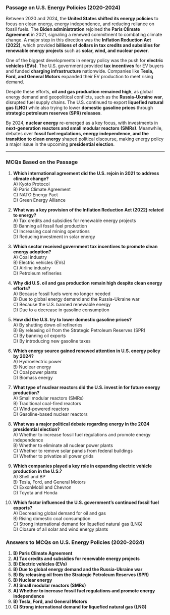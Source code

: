 ### **Passage on U.S. Energy Policies (2020-2024)**  

Between 2020 and 2024, the **United States shifted its energy policies** to focus on clean energy, energy independence, and reducing reliance on fossil fuels. The **Biden administration** rejoined the **Paris Climate Agreement** in 2021, signaling a renewed commitment to combating climate change. A major step in this direction was the **Inflation Reduction Act (2022)**, which provided **billions of dollars in tax credits and subsidies for renewable energy projects** such as **solar, wind, and nuclear power**.  

One of the biggest developments in energy policy was the push for **electric vehicles (EVs)**. The U.S. government provided **tax incentives** for EV buyers and funded **charging infrastructure** nationwide. Companies like **Tesla, Ford, and General Motors** expanded their EV production to meet rising demand.  

Despite these efforts, **oil and gas production remained high**, as global energy demand and geopolitical conflicts, such as the **Russia-Ukraine war**, disrupted fuel supply chains. The U.S. continued to export **liquefied natural gas (LNG)** while also trying to lower **domestic gasoline prices** through **strategic petroleum reserves (SPR) releases**.  

By 2024, **nuclear energy** re-emerged as a key focus, with investments in **next-generation reactors and small modular reactors (SMRs)**. Meanwhile, debates over **fossil fuel regulations, energy independence, and the transition to clean energy** shaped political discourse, making energy policy a major issue in the upcoming **presidential election**.  

---  

### **MCQs Based on the Passage**  

1. **Which international agreement did the U.S. rejoin in 2021 to address climate change?**  
   A) Kyoto Protocol  
   B) Paris Climate Agreement  
   C) NATO Energy Pact  
   D) Green Energy Alliance  

2. **What was a key provision of the Inflation Reduction Act (2022) related to energy?**  
   A) Tax credits and subsidies for renewable energy projects  
   B) Banning all fossil fuel production  
   C) Increasing coal mining operations  
   D) Reducing investment in solar energy  

3. **Which sector received government tax incentives to promote clean energy adoption?**  
   A) Coal industry  
   B) Electric vehicles (EVs)  
   C) Airline industry  
   D) Petroleum refineries  

4. **Why did U.S. oil and gas production remain high despite clean energy efforts?**  
   A) Because fossil fuels were no longer needed  
   B) Due to global energy demand and the Russia-Ukraine war  
   C) Because the U.S. banned renewable energy  
   D) Due to a decrease in gasoline consumption  

5. **How did the U.S. try to lower domestic gasoline prices?**  
   A) By shutting down oil refineries  
   B) By releasing oil from the Strategic Petroleum Reserves (SPR)  
   C) By banning oil exports  
   D) By introducing new gasoline taxes  

6. **Which energy source gained renewed attention in U.S. energy policy by 2024?**  
   A) Hydroelectric power  
   B) Nuclear energy  
   C) Coal power plants  
   D) Biomass energy  

7. **What type of nuclear reactors did the U.S. invest in for future energy production?**  
   A) Small modular reactors (SMRs)  
   B) Traditional coal-fired reactors  
   C) Wind-powered reactors  
   D) Gasoline-based nuclear reactors  

8. **What was a major political debate regarding energy in the 2024 presidential election?**  
   A) Whether to increase fossil fuel regulations and promote energy independence  
   B) Whether to eliminate all nuclear power plants  
   C) Whether to remove solar panels from federal buildings  
   D) Whether to privatize all power grids  

9. **Which companies played a key role in expanding electric vehicle production in the U.S.?**  
   A) Shell and BP  
   B) Tesla, Ford, and General Motors  
   C) ExxonMobil and Chevron  
   D) Toyota and Honda  

10. **Which factor influenced the U.S. government’s continued fossil fuel exports?**  
   A) Decreasing global demand for oil and gas  
   B) Rising domestic coal consumption  
   C) Strong international demand for liquefied natural gas (LNG)  
   D) Closure of all solar and wind energy plants  

### **Answers to MCQs on U.S. Energy Policies (2020-2024)**  

1. **B) Paris Climate Agreement**  
2. **A) Tax credits and subsidies for renewable energy projects**  
3. **B) Electric vehicles (EVs)**  
4. **B) Due to global energy demand and the Russia-Ukraine war**  
5. **B) By releasing oil from the Strategic Petroleum Reserves (SPR)**  
6. **B) Nuclear energy**  
7. **A) Small modular reactors (SMRs)**  
8. **A) Whether to increase fossil fuel regulations and promote energy independence**  
9. **B) Tesla, Ford, and General Motors**  
10. **C) Strong international demand for liquefied natural gas (LNG)**  

